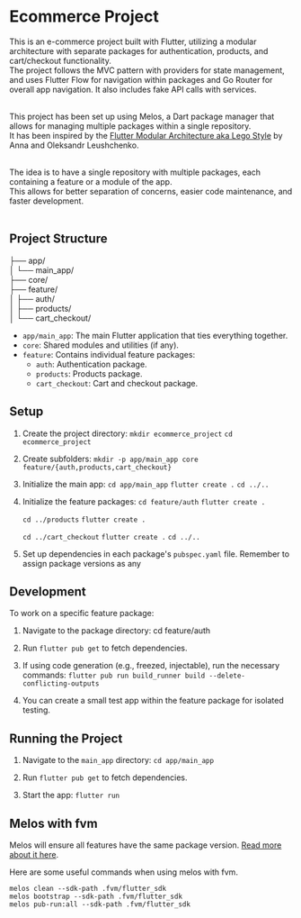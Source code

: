 # Ecommerce Project
This is an e-commerce project built with Flutter, utilizing a modular architecture with separate packages for authentication, products, and cart/checkout functionality. <br />
The project follows the MVC pattern with providers for state management, and uses Flutter Flow for navigation within packages and Go Router for overall app navigation. 
It also includes fake API calls with services. <br /><br />

This project has been set up using Melos, a Dart package manager that allows for managing multiple packages within a single repository. <br />
It has been inspired by the [Flutter Modular Architecture aka Lego Style](https://www.youtube.com/watch?v=Ap-cRFRScQw&t=2s) by Anna and Oleksandr Leushchenko. <br /><br />

The idea is to have a single repository with multiple packages, each containing a feature or a module of the app. <br />
This allows for better separation of concerns, easier code maintenance, and faster development. <br /><br />

## Project Structure

├── app/ <br />
│   └── main_app/ <br />
├── core/ <br />
├── feature/ <br />
│   ├── auth/ <br />
│   ├── products/ <br />
│   └── cart_checkout/ <br />

- `app/main_app`: The main Flutter application that ties everything together.
- `core`: Shared modules and utilities (if any).
- `feature`: Contains individual feature packages:
    - `auth`: Authentication package.
    - `products`: Products package.
    - `cart_checkout`: Cart and checkout package.

## Setup

1. Create the project directory:
   `mkdir ecommerce_project`
   `cd ecommerce_project`

2. Create subfolders:
   `mkdir -p app/main_app core feature/{auth,products,cart_checkout}`

3. Initialize the main app:
   `cd app/main_app`
   `flutter create .`
   `cd ../..`

4. Initialize the feature packages:
   `cd feature/auth`
   `flutter create .`

   `cd ../products`
   `flutter create .`

   `cd ../cart_checkout`
   `flutter create .`
   `cd ../..`

5. Set up dependencies in each package's `pubspec.yaml` file. Remember to assign package versions as any

## Development

To work on a specific feature package:

1. Navigate to the package directory:
   cd feature/auth

2. Run `flutter pub get` to fetch dependencies.

3. If using code generation (e.g., freezed, injectable), run the necessary commands:
   `flutter pub run build_runner build --delete-conflicting-outputs`

4. You can create a small test app within the feature package for isolated testing.

## Running the Project

1. Navigate to the `main_app` directory:
   `cd app/main_app`

2. Run `flutter pub get` to fetch dependencies.

3. Start the app:
   `flutter run`

## Melos with fvm
Melos will ensure all features have the same package version. [Read more about it here](https://melos.invertase.dev/~melos-latest/).

Here are some useful commands when using melos with fvm.

`melos clean --sdk-path .fvm/flutter_sdk` <br />
`melos bootstrap --sdk-path .fvm/flutter_sdk` <br />
`melos pub-run:all --sdk-path .fvm/flutter_sdk` <br />
